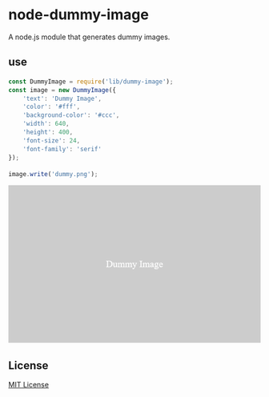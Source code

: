# node-dummy-image

A node.js module that generates dummy images.

## use

```js
const DummyImage = require('lib/dummy-image');
const image = new DummyImage({
    'text': 'Dummy Image',
    'color': '#fff',
    'background-color': '#ccc',
    'width': 640,
    'height': 400,
    'font-size': 24,
    'font-family': 'serif'
});

image.write('dummy.png');
```

![Dummy Image](dummy.png)

## License

[MIT License](https://github.com/kmrk/node-dummy-image/blob/master/LICENSE)
